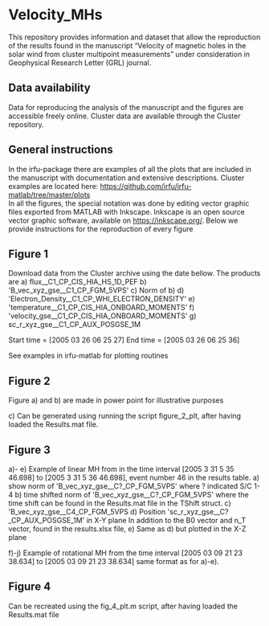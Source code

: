 # Velocity_MHs

This repository provides information and dataset that allow the reproduction of the results found in the manuscript “Velocity of magnetic holes in the solar wind from cluster multipoint measurements” under consideration in Geophysical Research Letter (GRL) journal. 


## Data availability
Data for reproducing the analysis of the manuscript and the figures are accessible freely online. Cluster data are available through the Cluster repository. 

## General instructions
In the irfu-package there are examples of all the plots that are included in the manuscript with documentation and extensive descriptions. Cluster examples are located here: https://github.com/irfu/irfu-matlab/tree/master/plots  
In all the figures, the special notation was done by editing vector graphic files exported from MATLAB with Inkscape.
Inkscape is an open source vector graphic software, available on https://inkscape.org/.
Below we provide instructions for the reproduction of every figure

## Figure 1
Download data from the Cluster archive using the date bellow. 
The products are
a)	flux__C1_CP_CIS_HIA_HS_1D_PEF
b)	'B_vec_xyz_gse__C1_CP_FGM_5VPS' 
c)	Norm of b) 
d)	'Electron_Density__C1_CP_WHI_ELECTRON_DENSITY'
e)	'temperature__C1_CP_CIS_HIA_ONBOARD_MOMENTS'
f)	'velocity_gse__C1_CP_CIS_HIA_ONBOARD_MOMENTS'
g)	sc_r_xyz_gse__C1_CP_AUX_POSGSE_1M

Start time = [2005 03 26 06 25 27] 
End time = [2005 03 26 06 25 36]

See examples in irfu-matlab for plotting routines 

## Figure 2 
Figure a) and b) are made in power point for illustrative purposes

c) Can be generated using running the script figure_2_plt, after having loaded the Results.mat file. 

## Figure 3
a)- e) Example of linear MH from in the time interval [2005	3 31 5 35 46.698] to [2005 3 31 5 36 46.698], event number 46 in the results table. 
a)	show norm of 'B_vec_xyz_gse__C?_CP_FGM_5VPS'  where ? indicated S/C 1-4
b)	time shifted norm of 'B_vec_xyz_gse__C?_CP_FGM_5VPS'  where the time shift can be found in the Results.mat file in the TShift struct. 
c)	'B_vec_xyz_gse__C4_CP_FGM_5VPS 
d)	Position  'sc_r_xyz_gse__C?_CP_AUX_POSGSE_1M' in X-Y plane 
In addition to the B0 vector and n_T vector, found in the results.xlsx file, 
e)	Same as d) but plotted in the X-Z plane 

f)-j) Example of rotational MH from the time interval [2005 03 09 21 23 38.634] to [2005 03 09 21 23 38.634] same format as for a)-e). 

## Figure 4 
Can be recreated using the fig_4_plt.m script, after having loaded the Results.mat file 
